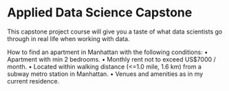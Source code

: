 # Applied Data Science Capstone

This capstone project course will give you a taste of what data scientists go through in real life when working with data. 

How to find an apartment in Manhattan with the following conditions:
• Apartment with min 2 bedrooms.
• Monthly rent not to exceed US$7000 / month.
• Located within walking distance (<=1.0 mile, 1.6 km) from a subway metro station in Manhattan.
• Venues and amenities as in my current residence.
